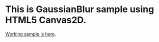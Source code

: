 # This is GaussianBlur sample using HTML5 Canvas2D.

[Working sample is here](http://jsdo.it/edo_m18/jS55).
